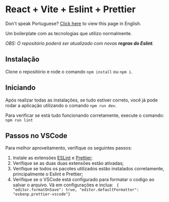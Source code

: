 # React + Vite + Eslint + Prettier

Don't speak Portuguese? [Click here](https://github.com/BiancaAdS/react-vite-with-eslint-prettier/blob/master/README-en.md) to view this page in English.

Um boilerplate com as tecnologias que utilizo normalmente.

_OBS: O repositório poderá ser atualizado com novas **regras do Eslint**._

## Instalação

Clone o repositório e rode o comando `npm install` ou `npm i`.

## Iniciando

Após realizar todas as instalações, se tudo estiver correto, você já pode rodar a aplicação utilizando o comando `npm run dev`.

Para verificar se está tudo funcionando corretamente, execute o comando: `npm run lint`

## Passos no VSCode

Para melhor aproveitamento, verifique os seguintes passos:

1. Instale as extensões [ESLint](https://marketplace.visualstudio.com/items?itemName=dbaeumer.vscode-eslint) e [Prettier](https://marketplace.visualstudio.com/items?itemName=esbenp.prettier-vscode);
2. Verifique se as duas duas extensões estão ativadas;
3. Verifique se todos os pacotes utilizados estão instalados corretamente, principalmente o Eslint e Prettier;
4. Verifique se o VSCode está configurado para formatar o codigo ao salvar o arquivo. Vá em configurações e inclua: ` { "editor.formatOnSave": true, "editor.defaultFormatter": "esbenp.prettier-vscode"}`
